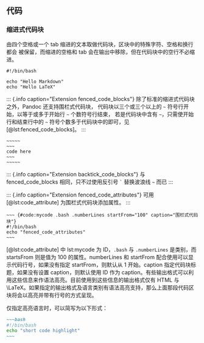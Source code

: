 
## 代码
### 缩进式代码块
由四个空格或一个 tab 缩进的文本取做代码块，区块中的特殊字符、空格和换行都会
被保留，而缩进的空格和 tab 会在输出中移除，但在代码块中的空行不必缩进。

    #!/bin/bash

    echo "Hello Markdown"
	echo "Hello LaTeX"

::: {.info caption="Extension fenced_code_blocks"}
除了标准的缩进式代码块之外，Pandoc 还支持围栏式代码块， 代码块以三个或三个以上的 `~` 符号行开始，以等于或多于开始行 `~` 个数符号行结束， 若是代码块中含有 `~`，只需使开始行和结束行中的 `~` 符号个数多于代码块中的即可，见 [@lst:fenced_code_blocks]。
:::

```{#lst:fenced_code_blocks .markdown caption="围栏式代码块"}
~~~~~
~~~
code here
~~~
~~~~~
```

::: {.info caption="Extension backtick_code_blocks"}
与 fenced_code_blocks 相同，只不过使用反引号 `` ` `` 替换波浪线 `~` 而已
:::

::: {.info caption="Extension fenced_code_attributes"}
可用 [@lst:code_attribute] 为围栏式代码块添加属性。
:::

```{#lst:code_attribute .markdown caption="代码块属性"}
~~~ {#code:mycode .bash .numberLines startFrom="100" caption="围栏式代码块"}
#!/bin/bash
echo "fenced_code_attributes"
~~~
```

[@lst:code_attribute] 中 lst:mycode 为 ID，`.bash` 与 `.numberLines` 是类别，而 startsFrom 则是值为 100 的属性。numberLines 和 startFrom 配合使用可以显示代码行号，如果没有指定 startFrom，则默认从 1 开始。caption 指定代码块标题，如果没有设置 caption，则默认使用 ID 作为 caption。有些输出格式可以利用这些信息来作语法高亮。目前使用到这些信息的输出格式仅有 HTML 与 \LaTeX。如果指定的输出格式及语言类别有语法高亮支持，那么上面那段代码区块将会以高亮并带有行号的方式呈现。

仅指定高亮语言时，可以简写为以下形式：

```markdown
~~~bash
#!/bin/bash
echo "short code highlight"
~~~
```